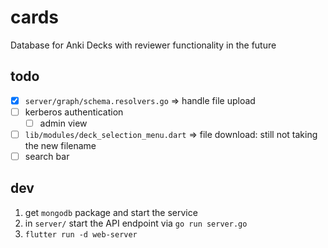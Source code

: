 # cards
Database for Anki Decks with reviewer functionality in the future

## todo
- [x] `server/graph/schema.resolvers.go` => handle file upload
- [ ] kerberos authentication
    - [ ] admin view
- [ ] `lib/modules/deck_selection_menu.dart` => file download: still not taking the new filename
- [ ] search bar

## dev
1. get `mongodb` package and start the service
2. in `server/` start the API endpoint via `go run server.go`
3. `flutter run -d web-server`
